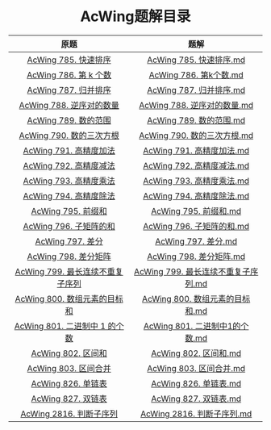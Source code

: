 
<div align="center">

# AcWing题解目录

| 原题 | 题解 |
| :---: | :---: |
| [AcWing 785. 快速排序](https://www.acwing.com/problem/content/787/) | [AcWing 785. 快速排序.md](<https://github.com/palp1tate/AcWing/blob/master/markdown/AcWing 785. 快速排序.md>) |
| [AcWing 786. 第 k 个数](https://www.acwing.com/problem/content/788/) | [AcWing 786. 第k个数.md](<https://github.com/palp1tate/AcWing/blob/master/markdown/AcWing 786. 第k个数.md>) |
| [AcWing 787. 归并排序](https://www.acwing.com/problem/content/789/) | [AcWing 787. 归并排序.md](<https://github.com/palp1tate/AcWing/blob/master/markdown/AcWing 787. 归并排序.md>) |
| [AcWing 788. 逆序对的数量](https://www.acwing.com/problem/content/description/790/) | [AcWing 788. 逆序对的数量.md](<https://github.com/palp1tate/AcWing/blob/master/markdown/AcWing 788. 逆序对的数量.md>) |
| [AcWing 789. 数的范围](https://www.acwing.com/problem/content/791/) | [AcWing 789. 数的范围.md](<https://github.com/palp1tate/AcWing/blob/master/markdown/AcWing 789. 数的范围.md>) |
| [AcWing 790. 数的三次方根](https://www.acwing.com/problem/content/792/) | [AcWing 790. 数的三次方根.md](<https://github.com/palp1tate/AcWing/blob/master/markdown/AcWing 790. 数的三次方根.md>) |
| [AcWing 791. 高精度加法](https://www.acwing.com/problem/content/description/793/) | [AcWing 791. 高精度加法.md](<https://github.com/palp1tate/AcWing/blob/master/markdown/AcWing 791. 高精度加法.md>) |
| [AcWing 792. 高精度减法](https://www.acwing.com/problem/content/description/794/) | [AcWing 792. 高精度减法.md](<https://github.com/palp1tate/AcWing/blob/master/markdown/AcWing 792. 高精度减法.md>) |
| [AcWing 793. 高精度乘法](https://www.acwing.com/problem/content/description/795/) | [AcWing 793. 高精度乘法.md](<https://github.com/palp1tate/AcWing/blob/master/markdown/AcWing 793. 高精度乘法.md>) |
| [AcWing 794. 高精度除法](https://www.acwing.com/problem/content/796/) | [AcWing 794. 高精度除法.md](<https://github.com/palp1tate/AcWing/blob/master/markdown/AcWing 794. 高精度除法.md>) |
| [AcWing 795. 前缀和](https://www.acwing.com/problem/content/797/) | [AcWing 795. 前缀和.md](<https://github.com/palp1tate/AcWing/blob/master/markdown/AcWing 795. 前缀和.md>) |
| [AcWing 796. 子矩阵的和](https://www.acwing.com/problem/content/798/) | [AcWing 796. 子矩阵的和.md](<https://github.com/palp1tate/AcWing/blob/master/markdown/AcWing 796. 子矩阵的和.md>) |
| [AcWing 797. 差分](https://www.acwing.com/problem/content/799/) | [AcWing 797. 差分.md](<https://github.com/palp1tate/AcWing/blob/master/markdown/AcWing 797. 差分.md>) |
| [AcWing 798. 差分矩阵](https://www.acwing.com/problem/content/800/) | [AcWing 798. 差分矩阵.md](<https://github.com/palp1tate/AcWing/blob/master/markdown/AcWing 798. 差分矩阵.md>) |
| [AcWing 799. 最长连续不重复子序列](https://www.acwing.com/problem/content/801/) | [AcWing 799. 最长连续不重复子序列.md](<https://github.com/palp1tate/AcWing/blob/master/markdown/AcWing 799. 最长连续不重复子序列.md>) |
| [AcWing 800. 数组元素的目标和](https://www.acwing.com/problem/content/802/) | [AcWing 800. 数组元素的目标和.md](<https://github.com/palp1tate/AcWing/blob/master/markdown/AcWing 800. 数组元素的目标和.md>) |
| [AcWing 801. 二进制中 1 的个数](https://www.acwing.com/problem/content/803/) | [AcWing 801. 二进制中1的个数.md](<https://github.com/palp1tate/AcWing/blob/master/markdown/AcWing 801. 二进制中1的个数.md>) |
| [AcWing 802. 区间和](https://www.acwing.com/problem/content/804/) | [AcWing 802. 区间和.md](<https://github.com/palp1tate/AcWing/blob/master/markdown/AcWing 802. 区间和.md>) |
| [AcWing 803. 区间合并](https://www.acwing.com/problem/content/805/) | [AcWing 803. 区间合并.md](<https://github.com/palp1tate/AcWing/blob/master/markdown/AcWing 803. 区间合并.md>) |
| [AcWing 826. 单链表](https://www.acwing.com/problem/content/828/) | [AcWing 826. 单链表.md](<https://github.com/palp1tate/AcWing/blob/master/markdown/AcWing 826. 单链表.md>) |
| [AcWing 827. 双链表](https://www.acwing.com/problem/content/829/) | [AcWing 827. 双链表.md](<https://github.com/palp1tate/AcWing/blob/master/markdown/AcWing 827. 双链表.md>) |
| [AcWing 2816. 判断子序列](https://www.acwing.com/problem/content/2818/) | [AcWing 2816. 判断子序列.md](<https://github.com/palp1tate/AcWing/blob/master/markdown/AcWing 2816. 判断子序列.md>) |
</div>